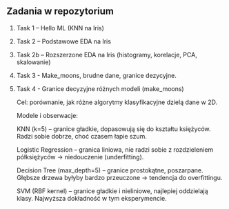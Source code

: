 ## Zadania w repozytorium
1. Task 1 – Hello ML (KNN na Iris)
2. Task 2 – Podstawowe EDA na Iris
3. Task 2b – Rozszerzone EDA na Iris (histogramy, korelacje, PCA, skalowanie)
3. Task 3 - Make_moons, brudne dane, granice dezycyjne.
4. Task 4 - Granice decyzyjne różnych modeli (make_moons)
   
   Cel: porównanie, jak różne algorytmy klasyfikacyjne dzielą dane w 2D.
   
   Modele i obserwacje:

   KNN (k=5) – granice gładkie, dopasowują się do kształtu księżyców. Radzi sobie dobrze, choć czasem łapie szum.

   Logistic Regression – granica liniowa, nie radzi sobie z rozdzieleniem półksiężyców → niedouczenie (underfitting).

   Decision Tree (max_depth=5) – granice prostokątne, poszarpane. Głębsze drzewa byłyby bardzo przeuczone → tendencja do overfittingu.

   SVM (RBF kernel) – granice gładkie i nieliniowe, najlepiej oddzielają klasy. Najwyższa dokładność w tym eksperymencie.
